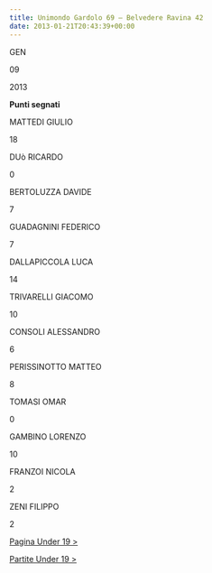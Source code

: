 ```yaml
---
title: Unimondo Gardolo 69 – Belvedere Ravina 42
date: 2013-01-21T20:43:39+00:00
---
```

GEN

09

2013

**Punti segnati**

MATTEDI GIULIO

18

DUò RICARDO

0

BERTOLUZZA DAVIDE

7

GUADAGNINI FEDERICO

7

DALLAPICCOLA LUCA

14

TRIVARELLI GIACOMO

10

CONSOLI ALESSANDRO

6

PERISSINOTTO MATTEO

8

TOMASI OMAR

0

GAMBINO LORENZO

10

FRANZOI NICOLA

2

ZENI FILIPPO

2

[Pagina Under 19 >](http://www.basketgardolo.it/under-19)

[Partite Under 19 >](http://www.basketgardolo.it/?tag=under-19&cat=11)